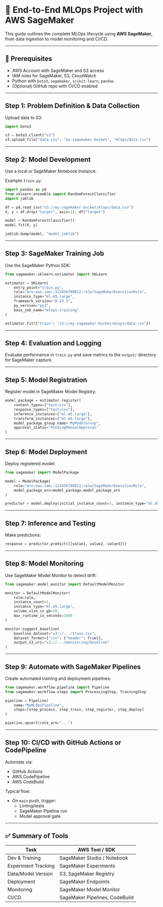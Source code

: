 
# 🧠 End-to-End MLOps Project with AWS SageMaker

This guide outlines the complete MLOps lifecycle using **AWS SageMaker**, from data ingestion to model monitoring and CI/CD.

---

## 🔧 Prerequisites

- AWS Account with SageMaker and S3 access
- IAM roles for SageMaker, S3, CloudWatch
- Python with `boto3`, `sagemaker`, `scikit-learn`, `pandas`
- (Optional) GitHub repo with CI/CD enabled

---

## Step 1: Problem Definition & Data Collection

Upload data to S3:

```python
import boto3

s3 = boto3.client("s3")
s3.upload_file("data.csv", "my-sagemaker-bucket", "mlops/data.csv")
```

---

## Step 2: Model Development

Use a local or SageMaker Notebook Instance.

Example `train.py`:

```python
import pandas as pd
from sklearn.ensemble import RandomForestClassifier
import joblib

df = pd.read_csv("s3://my-sagemaker-bucket/mlops/data.csv")
X, y = df.drop("target", axis=1), df["target"]

model = RandomForestClassifier()
model.fit(X, y)

joblib.dump(model, "model.joblib")
```

---

## Step 3: SageMaker Training Job

Use the SageMaker Python SDK:

```python
from sagemaker.sklearn.estimator import SKLearn

estimator = SKLearn(
    entry_point="train.py",
    role="arn:aws:iam::123456789012:role/SageMakerExecutionRole",
    instance_type="ml.m5.large",
    framework_version="0.23-1",
    py_version="py3",
    base_job_name="mlops-training"
)

estimator.fit({"train": "s3://my-sagemaker-bucket/mlops/data.csv"})
```

---

## Step 4: Evaluation and Logging

Evaluate performance in `train.py` and save metrics to the `output/` directory for SageMaker capture.

---

## Step 5: Model Registration

Register model in SageMaker Model Registry:

```python
model_package = estimator.register(
    content_types=["text/csv"],
    response_types=["text/csv"],
    inference_instances=["ml.m5.large"],
    transform_instances=["ml.m5.large"],
    model_package_group_name="MyModelGroup",
    approval_status="PendingManualApproval"
)
```

---

## Step 6: Model Deployment

Deploy registered model:

```python
from sagemaker import ModelPackage

model = ModelPackage(
    role="arn:aws:iam::123456789012:role/SageMakerExecutionRole",
    model_package_arn=model_package.model_package_arn
)

predictor = model.deploy(initial_instance_count=1, instance_type="ml.m5.large")
```

---

## Step 7: Inference and Testing

Make predictions:

```python
response = predictor.predict([[value1, value2, value3]])
```

---

## Step 8: Model Monitoring

Use SageMaker Model Monitor to detect drift:

```python
from sagemaker.model_monitor import DefaultModelMonitor

monitor = DefaultModelMonitor(
    role=role,
    instance_count=1,
    instance_type="ml.m5.large",
    volume_size_in_gb=20,
    max_runtime_in_seconds=1800
)

monitor.suggest_baseline(
    baseline_dataset="s3://.../train.csv",
    dataset_format={"csv": {"header": True}},
    output_s3_uri="s3://.../monitoring/baseline"
)
```

---

## Step 9: Automate with SageMaker Pipelines

Create automated training and deployment pipelines:

```python
from sagemaker.workflow.pipeline import Pipeline
from sagemaker.workflow.steps import ProcessingStep, TrainingStep

pipeline = Pipeline(
    name="MyMLOpsPipeline",
    steps=[step_process, step_train, step_register, step_deploy]
)

pipeline.upsert(role_arn="...")
```

---

## Step 10: CI/CD with GitHub Actions or CodePipeline

Automate via:

- GitHub Actions
- AWS CodePipeline
- AWS CodeBuild

Typical flow:
- On `main` push, trigger:
    - Linting/tests
    - SageMaker Pipeline run
    - Model approval gate

---

## ✅ Summary of Tools

| Task                | AWS Tool / SDK           |
|---------------------|--------------------------|
| Dev & Training      | SageMaker Studio / Notebook |
| Experiment Tracking | SageMaker Experiments    |
| Data/Model Version  | S3, SageMaker Registry   |
| Deployment          | SageMaker Endpoints      |
| Monitoring          | SageMaker Model Monitor  |
| CI/CD               | SageMaker Pipelines, CodeBuild |
